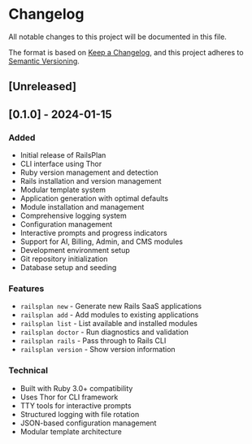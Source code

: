 # Changelog

All notable changes to this project will be documented in this file.

The format is based on [Keep a Changelog](https://keepachangelog.com/en/1.0.0/),
and this project adheres to [Semantic Versioning](https://semver.org/spec/v2.0.0.html).

## [Unreleased]

## [0.1.0] - 2024-01-15

### Added
- Initial release of RailsPlan
- CLI interface using Thor
- Ruby version management and detection
- Rails installation and version management
- Modular template system
- Application generation with optimal defaults
- Module installation and management
- Comprehensive logging system
- Configuration management
- Interactive prompts and progress indicators
- Support for AI, Billing, Admin, and CMS modules
- Development environment setup
- Git repository initialization
- Database setup and seeding

### Features
- `railsplan new` - Generate new Rails SaaS applications
- `railsplan add` - Add modules to existing applications
- `railsplan list` - List available and installed modules
- `railsplan doctor` - Run diagnostics and validation
- `railsplan rails` - Pass through to Rails CLI
- `railsplan version` - Show version information

### Technical
- Built with Ruby 3.0+ compatibility
- Uses Thor for CLI framework
- TTY tools for interactive prompts
- Structured logging with file rotation
- JSON-based configuration management
- Modular template architecture 